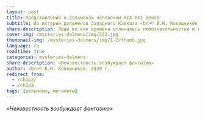 ```yaml
---
layout: post
title: Представления о дольменах человеком ХIХ-ХХI веков
subtitle: Из истории дольменов Западного Кавказа <br>© В.Н. Ковешников
share-description: Люди во все времена отличались любознательностью и когда у них не хватало знаний для объяснения того или иного явления, они придумывали свои сказочные пояснения.
cover-img: /mysteries-dolmens/img/222.jpg
thumbnail-img: /mysteries-dolmens/img/1-2/thumb.jpg
language: ru
readtime: true
categories: mysteries-dolmens
share-description: «Неизвестность возбуждает фантазию»
author: <br>© В.Н. Ковешников, 2020 г.
redirect_from:
  - /ch1p2/
  - /ch1p2
tags: [дольмены, мегалиты]
---
```

_«Неизвестность возбуждает фантазию»_